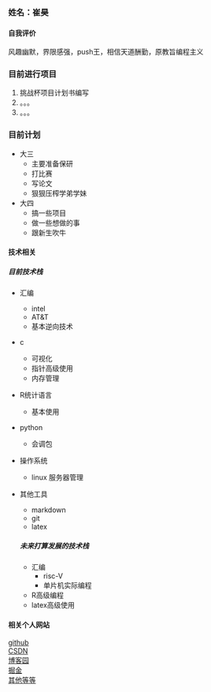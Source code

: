 ###  姓名：崔昊  

#### 自我评价  
风趣幽默，界限感强，push王，相信天道酬勤，原教旨编程主义   

### 目前进行项目
1. 挑战杯项目计划书编写
2.  。。。
3.   。。。
### 目前计划
* 大三
    * 主要准备保研
    * 打比赛
    * 写论文
    * 狠狠压榨学弟学妹
* 大四
    * 搞一些项目
     * 做一些想做的事
     * 跟新生吹牛

#### 技术相关  
 
##### 目前技术栈
* 汇编
    * intel
    * AT&T
    * 基本逆向技术
* c
    * 可视化
    * 指针高级使用
    * 内存管理
 * R统计语言
    * 基本使用
* python
  * 会调包
* 操作系统
  * linux 服务器管理
* 其他工具
    * markdown
    * git
    * latex
      
  ##### 未来打算发展的技术栈
  * 汇编
    * risc-V
    * 单片机实际编程
  * R高级编程
  * latex高级使用
   
#### 相关个人网站   
 
[github](https://github.com/CHGeronimo)   
[CSDN]()  
[博客园](https://www.cnblogs.com/CHgeronimo/)  
[掘金]()  
[其他等等]()  